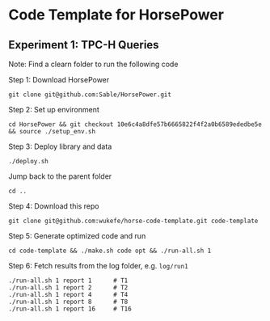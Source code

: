 # Code Template for HorsePower

## Experiment 1: TPC-H Queries

Note: Find a clearn folder to run the following code

Step 1: Download HorsePower

    git clone git@github.com:Sable/HorsePower.git

Step 2: Set up environment

    cd HorsePower && git checkout 10e6c4a8dfe57b6665822f4f2a0b6589ededbe5e && source ./setup_env.sh

Step 3: Deploy library and data

    ./deploy.sh

Jump back to the parent folder

    cd ..

Step 4: Download this repo

    git clone git@github.com:wukefe/horse-code-template.git code-template

Step 5: Generate optimized code and run

    cd code-template && ./make.sh code opt && ./run-all.sh 1

Step 6: Fetch results from the log folder, e.g. `log/run1`

    ./run-all.sh 1 report 1      # T1
    ./run-all.sh 1 report 2      # T2
    ./run-all.sh 1 report 4      # T4
    ./run-all.sh 1 report 8      # T8
    ./run-all.sh 1 report 16     # T16




